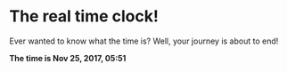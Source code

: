 # The real time clock!

Ever wanted to know what the time is? Well, your journey is about to end!

**The time is Nov 25, 2017, 05:51**